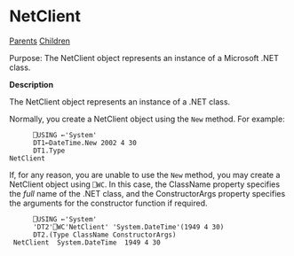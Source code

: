 




<h1 class="heading"><span class="name">NetClient</span></h1>

[Parents](../ParentLists/NetClient.htm) [Children](../ChildLists/NetClient.htm)


Purpose: The NetClient object represents an instance of a Microsoft .NET class.


**Description**


The NetClient object represents an instance of a .NET class.



Normally, you create a NetClient object using the `New` method. For example:
```apl
      ⎕USING ←'System'
      DT1←DateTime.New 2002 4 30
      DT1.Type
NetClient
```


If, for any reason, you are unable to use the `New` method, you may create a NetClient object using  `⎕WC`. In this case, the ClassName property specifies the *full* name of the .NET class, and the ConstructorArgs property specifies the arguments for the constructor function if required.
```apl
      ⎕USING ←'System'
      'DT2'⎕WC'NetClient' 'System.DateTime'(1949 4 30)
      DT2.(Type ClassName ConstructorArgs)
 NetClient  System.DateTime  1949 4 30
```


